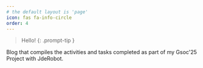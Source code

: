 ```yaml
---
# the default layout is 'page'
icon: fas fa-info-circle
order: 4
---
```


> Hello!
{: .prompt-tip }

Blog that compiles the activities and tasks completed as part of my Gsoc'25 Project with JdeRobot.
